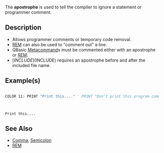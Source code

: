 The **apostrophe** is used to tell the compiler to ignore a statement or programmer comment.

## Description

* Allows programmer comments or temporary code removal.
* [REM](REM) can also be used to "comment out" a line.
* QBasic [Metacommand](Metacommand)s must be commented either with an apostrophe or [REM](REM).
* [$INCLUDE]($INCLUDE) requires an apostrophe before and after the included file name.


## Example(s)


```vb

COLOR 11: PRINT "Print this...." ' PRINT "Don't print this program comment!"

```


```text


Print this....

```



## See Also

* [Comma](Comma), [Semicolon](Semicolon)
* [REM](REM)




